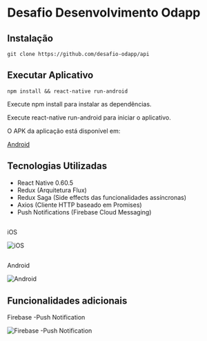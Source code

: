 # Desafio Desenvolvimento Odapp


## Instalação

```
git clone https://github.com/desafio-odapp/api
````
## Executar Aplicativo 

```
npm install && react-native run-android
```

Execute npm install para instalar as dependências.

Execute react-native run-android para iniciar o aplicativo.

O APK da aplicação está disponível em:

[Android](https://drive.google.com/file/d/1wgBERE1Qn1JNERFZIUS7VkpkvOiPkyqh/view?usp=sharing)
##


## Tecnologias Utilizadas
* React Native 0.60.5
* Redux (Arquitetura Flux)
* Redux Saga (Side effects das funcionalidades assíncronas)
* Axios (Cliente HTTP baseado em Promises)
* Push Notifications (Firebase Cloud Messaging)

##
iOS

![iOS](https://i.imgur.com/3mDZldq.gif)
##
Android

![Android](https://media0.giphy.com/media/zNJnMGnBdAIKy2YA5T/giphy.gif)


##
## Funcionalidades adicionais
Firebase -Push Notification

![Firebase -Push Notification](https://media.giphy.com/media/beB3JRLsjKFlOTCuur/giphy.gif)
